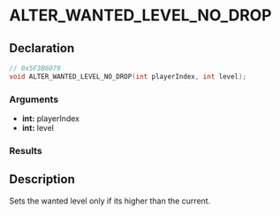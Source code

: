 # ALTER_WANTED_LEVEL_NO_DROP

## Declaration
```cpp
// 0x5F3B6079
void ALTER_WANTED_LEVEL_NO_DROP(int playerIndex, int level);
```

### Arguments
- **int:** playerIndex
- **int:** level

### Results

## Description
Sets the wanted level only if its higher than the current.